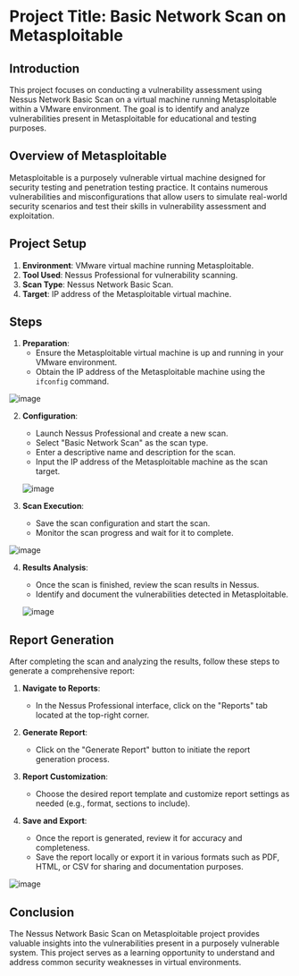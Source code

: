 
# Project Title: Basic Network Scan on Metasploitable

## Introduction

This project focuses on conducting a vulnerability assessment using Nessus Network Basic Scan on a virtual machine running Metasploitable within a VMware environment. The goal is to identify and analyze vulnerabilities present in Metasploitable for educational and testing purposes.

## Overview of Metasploitable

Metasploitable is a purposely vulnerable virtual machine designed for security testing and penetration testing practice. It contains numerous vulnerabilities and misconfigurations that allow users to simulate real-world security scenarios and test their skills in vulnerability assessment and exploitation.

## Project Setup

1. **Environment**: VMware virtual machine running Metasploitable.
2. **Tool Used**: Nessus Professional for vulnerability scanning.
3. **Scan Type**: Nessus Network Basic Scan.
4. **Target**: IP address of the Metasploitable virtual machine.


## Steps

1. **Preparation**:
   - Ensure the Metasploitable virtual machine is up and running in your VMware environment.
   - Obtain the IP address of the Metasploitable machine using the `ifconfig` command.

![image](https://github.com/ijlal321/Cyber-Security-Projects/assets/103317626/db479ed8-4163-4c5b-b27b-589576b25183)

2. **Configuration**:
   - Launch Nessus Professional and create a new scan.
   - Select "Basic Network Scan" as the scan type.
   - Enter a descriptive name and description for the scan.
   - Input the IP address of the Metasploitable machine as the scan target.

   ![image](https://github.com/ijlal321/Cyber-Security-Projects/assets/103317626/04d8b620-a337-483e-a0e2-48f826f586d2)


3. **Scan Execution**:
   - Save the scan configuration and start the scan.
   - Monitor the scan progress and wait for it to complete.

![image](https://github.com/ijlal321/Cyber-Security-Projects/assets/103317626/a19b28de-9953-4a88-911a-9c1858b67ea9)


4. **Results Analysis**:
   - Once the scan is finished, review the scan results in Nessus.
   - Identify and document the vulnerabilities detected in Metasploitable.
  
   ![image](https://github.com/ijlal321/Cyber-Security-Projects/assets/103317626/fc9ecb2d-1f7d-4be0-8d7c-d2dee3f84d66)


## Report Generation

After completing the scan and analyzing the results, follow these steps to generate a comprehensive report:

1. **Navigate to Reports**:
   - In the Nessus Professional interface, click on the "Reports" tab located at the top-right corner.

2. **Generate Report**:
   - Click on the "Generate Report" button to initiate the report generation process.

3. **Report Customization**:
   - Choose the desired report template and customize report settings as needed (e.g., format, sections to include).

4. **Save and Export**:
   - Once the report is generated, review it for accuracy and completeness.
   - Save the report locally or export it in various formats such as PDF, HTML, or CSV for sharing and documentation purposes.

![image](https://github.com/ijlal321/Cyber-Security-Projects/assets/103317626/8f4c46d0-4e7b-4240-a260-caaab9b4f4d1)


## Conclusion

The Nessus Network Basic Scan on Metasploitable project provides valuable insights into the vulnerabilities present in a purposely vulnerable system. This project serves as a learning opportunity to understand and address common security weaknesses in virtual environments.

